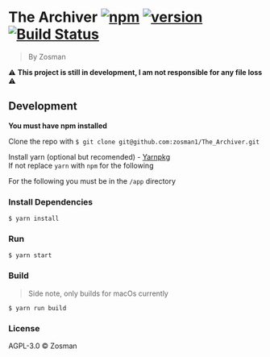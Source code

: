 # The Archiver [![npm](https://img.shields.io/npm/v/npm.svg)](https://www.npmjs.com) [![version](https://img.shields.io/badge/version-v0.1.0-red.svg)](https://github.com/zosman1/The_Archiver/releases/tag/v0.1.0-Prototype) [![Build Status](https://travis-ci.org/zosman1/The_Archiver.svg?branch=master)](https://travis-ci.org/zosman1/The_Archiver)

> By Zosman

:warning: **This project is still in development, I am not responsible for any file loss** :warning:
## Development
**You must have npm installed**

Clone the repo with `$ git clone git@github.com:zosman1/The_Archiver.git`

Install yarn (optional but recomended) - [Yarnpkg](https://yarnpkg.com/en/docs/install)  
If not replace `yarn` with `npm` for the following

For the following you must be in the `/app` directory 
### Install Dependencies

```
$ yarn install
```
### Run

```
$ yarn start
```
### Build
> Side note, only builds for macOs currently

```
$ yarn run build
```
### License

AGPL-3.0 © Zosman

